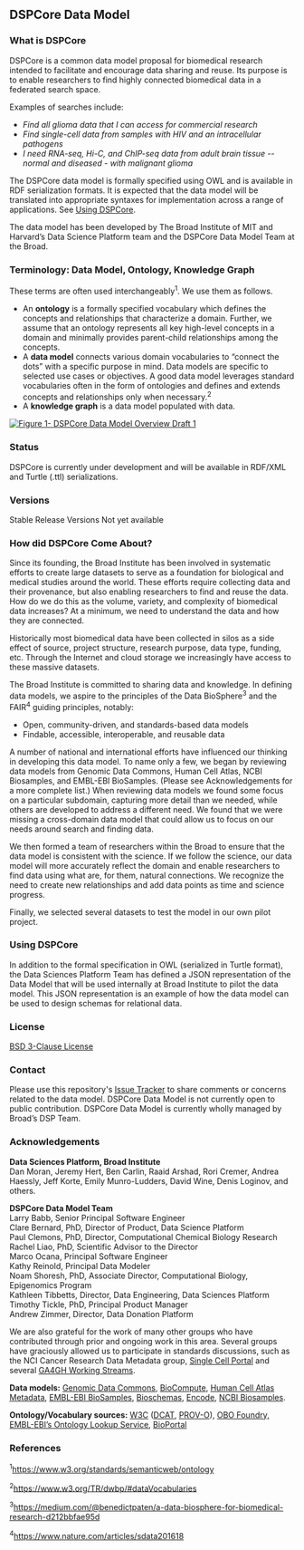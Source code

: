 ## DSPCore Data Model

### What is DSPCore
DSPCore is a common data model proposal for biomedical research intended to facilitate and encourage data sharing and reuse.  Its purpose is to enable researchers to find highly connected biomedical data in a federated search space.  

Examples of searches include:
* *Find all glioma data that I can access for commercial research*
* *Find single-cell data from samples with HIV and an intracellular pathogens*
* *I need RNA-seq, Hi-C, and ChIP-seq data from adult brain tissue -- normal and diseased - with malignant glioma*

The DSPCore data model is formally specified using OWL and is available in RDF serialization formats.  It is expected that the data model will be translated into appropriate syntaxes for implementation across a range of applications.  See [Using DSPCore](#using-dspcore).

The data model has been developed by The Broad Institute of MIT and Harvard’s Data Science Platform team and the DSPCore Data Model Team at the Broad.

### Terminology: Data Model, Ontology, Knowledge Graph
These terms are often used interchangeably<sup>1</sup>.  We use them as follows.
* An **ontology** is a formally specified vocabulary which defines the concepts and relationships that characterize a domain.  Further, we assume that an ontology represents all key high-level concepts in a domain and minimally provides parent-child relationships among the concepts.
* A **data model** connects various domain vocabularies to “connect the dots” with a specific purpose in mind.  Data models are specific to selected use cases or objectives.  A good data model leverages standard vocabularies often in the form of ontologies and defines and extends concepts and relationships only when necessary.<sup>2</sup>
* A **knowledge graph** is a data model populated with data.


[![Figure 1- DSPCore Data Model Overview Draft 1](https://github.com/broadinstitute/dsp-data-models/blob/master/documents/DSP%20Core%20Data%20Model%20Draft%201.jpg "Figure 1- DSPCore Data Model Overview Draft 1")](https://github.com/broadinstitute/dsp-data-models/blob/master/documents/DSP%20Core%20Data%20Model%20Draft%201.jpg "Figure 1- DSPCore Data Model Overview Draft 1")

### Status
DSPCore is currently under development and will be available in  RDF/XML and Turtle (.ttl) serializations.

### Versions
Stable Release Versions
Not yet available

### How did DSPCore Come About?

Since its founding, the Broad Institute has been involved in systematic efforts to create large datasets to serve as a foundation for biological and medical studies around the world.  These efforts require collecting data and their provenance, but also enabling researchers to find and reuse the data.  How do we do this as the volume, variety, and complexity of biomedical data increases?  At a minimum, we need to understand the data and how they are connected.  

Historically most biomedical data have been collected in silos as a side effect of source, project structure, research purpose, data type, funding, etc.  Through the Internet and cloud storage we increasingly have access to these massive datasets. 

The Broad Institute is committed to sharing data and knowledge. In defining data models, we aspire to the principles of the Data BioSphere<sup>3</sup> and the FAIR<sup>4</sup> guiding principles, notably:
* Open, community-driven, and standards-based data models
* Findable, accessible, interoperable, and reusable data

A number of national and international efforts have influenced our thinking in developing this data model.  To name only a few, we began by reviewing data models from Genomic Data Commons, Human Cell Atlas, NCBI Biosamples, and EMBL-EBI BioSamples.  (Please see Acknowledgements for a more complete list.)  When reviewing data models we found some focus on a particular subdomain, capturing more detail than we needed, while others are developed to address a different need.  We found that we were missing a cross-domain data model that could allow us to focus on our needs around search and finding data.  

We then formed a team of researchers within the Broad to ensure that the data model is consistent with the science.  If we follow the science, our data model will more accurately reflect the domain and enable researchers to find data using what are, for them, natural connections.  We recognize the need to create new relationships and add data points as time and science progress. 

Finally, we selected several datasets to test the model in our own pilot project.

### Using DSPCore
In addition to the formal specification in OWL (serialized in Turtle format), the Data Sciences Platform Team has defined a JSON representation of the Data Model that will be used internally at Broad Institute to pilot the data model.  This JSON representation is an example of how the data model can be used to design schemas for relational data.

### License
[BSD 3-Clause License](https://github.com/broadinstitute/dsp-data-models/blob/master/LICENSE)

### Contact
Please use this repository's [Issue Tracker](https://github.com/broadinstitute/dsp-data-models/issues "Issue Tracker") to share comments or concerns related to the data model.  DSPCore Data Model is not currently open to public contribution. DSPCore Data Model is currently wholly managed by Broad’s DSP Team.

### Acknowledgements
**Data Sciences Platform, Broad Institute**  
Dan Moran, Jeremy Hert, Ben Carlin, Raaid Arshad, Rori Cremer, Andrea Haessly, Jeff Korte, Emily Munro-Ludders, David Wine, Denis Loginov, and others.

**DSPCore Data Model Team**  
Larry Babb, Senior Principal Software Engineer  
Clare Bernard, PhD, Director of Product, Data Science Platform  
Paul Clemons, PhD, Director, Computational Chemical Biology Research   
Rachel Liao, PhD, Scientific Advisor to the Director   
Marco Ocana, Principal Software Engineer   
Kathy Reinold, Principal Data Modeler  
Noam Shoresh, PhD, Associate Director, Computational Biology, Epigenomics Program    
Kathleen Tibbetts, Director, Data Engineering, Data Sciences Platform  
Timothy Tickle, PhD, Principal Product Manager  
Andrew Zimmer, Director, Data Donation Platform  

We are also grateful for the work of many other groups who have contributed through prior and ongoing work in this area.  Several groups have graciously allowed us to participate in standards discussions, such as the NCI Cancer Research Data Metadata group, [Single Cell Portal](https://portals.broadinstitute.org/single_cell "Single Cell Portal") and several [GA4GH Working Streams](https://www.ga4gh.org/how-we-work/workstreams "GA4GH Working Streams").

**Data models:** [Genomic Data Commons](https://gdc.cancer.gov/developers/gdc-data-model/gdc-data-model-components "Genomic Data Commons"), [BioCompute](https://github.com/biocompute-objects/BCO_Specification "BioCompute"), [Human Cell Atlas Metadata](https://data.humancellatlas.org/metadata "Human Cell Atlas Metadata"), [EMBL-EBI BioSamples](https://www.ebi.ac.uk/biosamples/docs/references/sampletab "EMBL-EBI BioSamples"), [Bioschemas](https://bioschemas.org/specifications/ "Bioschemas"), [Encode](https://www.encodeproject.org/profiles/ "Encode"), [NCBI Biosamples](https://submit.ncbi.nlm.nih.gov/biosample/template/?package=Human.1.0&action=definition "NCBI Biosamples").

**Ontology/Vocabulary sources:** [W3C](https://www.w3.org/ "W3C") ([DCAT](https://w3c.github.io/dxwg/dcat/ "DCAT"), [PROV-O](https://www.w3.org/TR/prov-o/ "PROV-O")), [OBO Foundry,](http://obofoundry.org/ "OBO Foundry,") [EMBL-EBI’s Ontology Lookup Service](https://bioportal.bioontology.org/ontologies "EMBL-EBI’s Ontology Lookup Service"), [BioPortal](https://bioportal.bioontology.org/ontologies "BioPortal")

### References

<sup>1</sup>https://www.w3.org/standards/semanticweb/ontology 

<sup>2</sup>https://www.w3.org/TR/dwbp/#dataVocabularies

<sup>3</sup>https://medium.com/@benedictpaten/a-data-biosphere-for-biomedical-research-d212bbfae95d

<sup>4</sup>https://www.nature.com/articles/sdata201618


